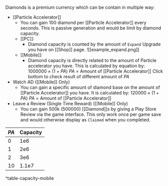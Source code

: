 Diamonds is a premium currency which can be contain in multiple way:
- [[Particle Accelerator]]
	- You can gain 100 diamond per [[Particle Accelerator]] every seconds. This is passive generation and would be limit by diamond capacity.
	- [[PC]]:
		- Diamond capacity is counted by the amount of `Expand` Upgrade you have on [[Shop]] page. 
		![[example_expand.png]]
	- [[Mobile]]:
		- Diamond capacity is directly related to the amount of Particle accelerator you have. This is calculated by equation by:
			  $1000000\times(1+PA)$
			  $PA$ = Amount of [[Particle Accelerator]]
		 Click bottom to check result of different amount of $PA$ 
- Watch AD ([[Mobile]] Only)
	- You can gain a specific amount of diamond base on the amount of [[Particle Accelerator]] you have. It is calculated by:
		$120000\times(1+PA)$
		$PA$ = Amount of [[Particle Accelerator]]
- Leave a Review (Single Time Reward) ([[Mobile]] Only)
	- You can gain 500k (500000) [[Diamond]]s by giving a Play Store Review via the game interface. This only work once per game save and would otherwise display as `Claimed` when you completed.


| $PA$  | Capacity |
| --- | -------- |
| 0   | 1e6      |
| 1   | 2e6      |
| 2   | 3e6      |
| 10  | 1.1e7    |
^table-capacity-mobile

